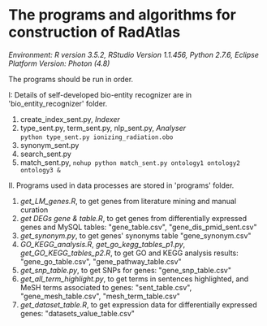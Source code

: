 The programs and algorithms for construction of RadAtlas
======
_Environment: R version 3.5.2, RStudio Version 1.1.456, Python 2.7.6, Eclipse Platform Version: Photon (4.8)_

The programs should be run in order.

I: Details of self-developed bio-entity recognizer are in 'bio_entity_recognizer' folder.  
1. create_index_sent.py, _Indexer_   
2. type_sent.py, term_sent.py, nlp_sent.py, _Analyser_  
```python type_sent.py ionizing_radiation.obo```  
3. synonym_sent.py  
5. search_sent.py  
7. match_sent.py, ```nohup python match_sent.py ontology1 ontology2 ontology3 &```

II. Programs used in data processes are stored in 'programs' folder.  
1. _get_LM_genes.R_, to get genes from literature mining and manual curation  	
2. _get DEGs gene & table.R_, to get genes from differentially expressed genes and MySQL tables: "gene_table.csv", "gene_dis_pmid_sent.csv"  	
3. _get_synonym.py_, to get genes' synonyms table "gene_synonym.csv"  	
4. _GO_KEGG_analysis.R_, _get_go_kegg_tables_p1.py_, _get_GO_KEGG_tables_p2.R_, to get GO and KEGG analysis results: "gene_go_table.csv", "gene_pathway_table.csv"  	
5. _get_snp_table.py_, to get SNPs for genes: "gene_snp_table.csv"  	
6. _get_all_term_highlight.py_, to get terms in sentences highlighted, and MeSH terms associated to genes: "sent_table.csv", "gene_mesh_table.csv", "mesh_term_table.csv"  
7. _get_dataset_table.R_, to get expression data for differentially expressed genes: "datasets_value_table.csv"




